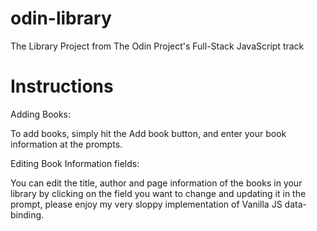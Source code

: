 # odin-library
The Library Project from The Odin Project's Full-Stack JavaScript track

# Instructions
Adding Books:

To add books, simply hit the Add book button, and enter your book information at the prompts.

Editing Book Information fields:

You can edit the title, author and page information of the books in your library by clicking on the field you want to change and updating it in the prompt, please enjoy my very sloppy implementation of Vanilla JS data-binding.